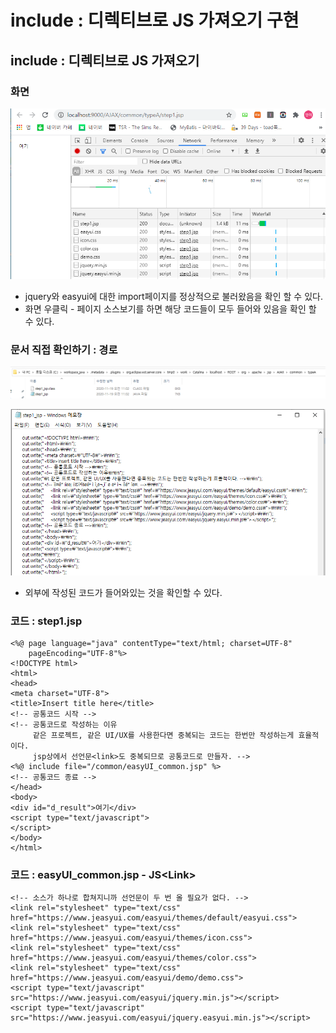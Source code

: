 # include : 디렉티브로 JS 가져오기 구현

## include : 디렉티브로 JS 가져오기

### 화면 

![](../../../.gitbook/assets/3%20%2842%29.png)

* jquery와 easyui에 대한 import페이지를 정상적으로 불러왔음을 확인 할 수 있다.
* 화면 우클릭 - 페이지 소스보기를 하면 해당 코드들이 모두 들어와 있음을 확인 할 수 있다.

### 문서 직접 확인하기 : 경로

![&#xACBD;&#xB85C;](../../../.gitbook/assets/1%20%2869%29.png)

![step1.jsp &#xBA54;&#xBAA8;&#xC7A5;](../../../.gitbook/assets/2%20%2854%29.png)

* 외부에 작성된 코드가 들어와있는 것을 확인할 수 있다.

### 코드 : step1.jsp

```markup
<%@ page language="java" contentType="text/html; charset=UTF-8"
    pageEncoding="UTF-8"%>
<!DOCTYPE html>
<html>
<head>
<meta charset="UTF-8">
<title>Insert title here</title>
<!-- 공통코드 시작 -->
<!-- 공통코드로 작성하는 이유
	 같은 프로젝트, 같은 UI/UX를 사용한다면 중복되는 코드는 한번만 작성하는게 효율적이다. 
	 jsp상에서 선언문<link>도 중복되므로 공통코드로 만들자. -->
<%@ include file="/common/easyUI_common.jsp" %>
<!-- 공통코드 종료 -->
</head>
<body>
<div id="d_result">여기</div>
<script type="text/javascript">
</script>
</body>
</html>
```

### 코드 : easyUI\_common.jsp - JS&lt;Link&gt;

```markup
<!-- 소스가 하나로 합쳐지니까 선언문이 두 번 올 필요가 없다. -->
<link rel="stylesheet" type="text/css" href="https://www.jeasyui.com/easyui/themes/default/easyui.css">
<link rel="stylesheet" type="text/css" href="https://www.jeasyui.com/easyui/themes/icon.css">
<link rel="stylesheet" type="text/css" href="https://www.jeasyui.com/easyui/themes/color.css">
<link rel="stylesheet" type="text/css" href="https://www.jeasyui.com/easyui/demo/demo.css">
<script type="text/javascript" src="https://www.jeasyui.com/easyui/jquery.min.js"></script>
<script type="text/javascript" src="https://www.jeasyui.com/easyui/jquery.easyui.min.js"></script>
```

